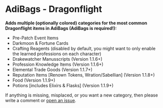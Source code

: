 # AdiBags - Dragonflight

**Adds multiple (optionally colored) categories for the most common Dragonflight items in AdiBags (AdiBags is required!):**

- Pre-Patch Event Items
- Darkmoon & Fortune Cards
- Crafting Reagents (disabled by default, you might want to only enable the learned professions on each character)
- Drakewatcher Manusscripts (Version 1.1.6+)
- Profession Knowledge Items (Version 1.1.6+)
- Elemental Trade Goods (Version 1.1.7+)
- Reputation Items [Renown Tokens, Wration/Sabellian] (Version 1.1.8+)
- Food (Version 1.1.9+)
- Potions [includes Elixirs & Flasks] (Version 1.1.9+)

If anything is missing, misplaced, or you want a new category, then please write a comment or [open an issue](https://github.com/Zottelchen/adibags-dragonflight/issues).